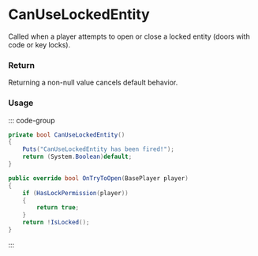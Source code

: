 <Badge type="danger" text="Carbon Compatible"/><Badge type="warning" text="Oxide Compatible"/>
# CanUseLockedEntity
Called when a player attempts to open or close a locked entity (doors with code or key locks).
### Return
Returning a non-null value cancels default behavior.

### Usage
::: code-group
```csharp [Example]
private bool CanUseLockedEntity()
{
	Puts("CanUseLockedEntity has been fired!");
	return (System.Boolean)default;
}
```
```csharp [Source — Assembly-CSharp @ KeyLock]
public override bool OnTryToOpen(BasePlayer player)
{
	if (HasLockPermission(player))
	{
		return true;
	}
	return !IsLocked();
}

```
:::
